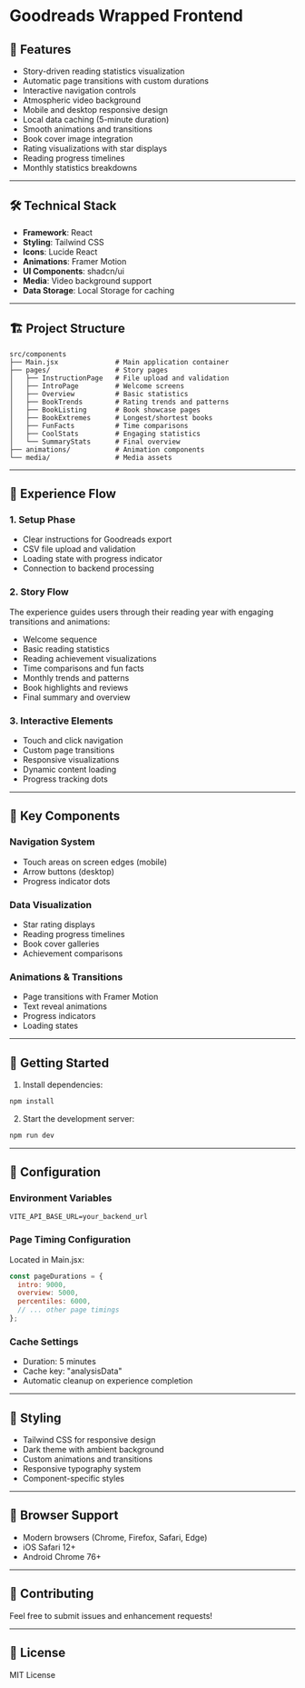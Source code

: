 # Goodreads Wrapped Frontend

## 🌟 Features

- Story-driven reading statistics visualization
- Automatic page transitions with custom durations
- Interactive navigation controls
- Atmospheric video background
- Mobile and desktop responsive design
- Local data caching (5-minute duration)
- Smooth animations and transitions
- Book cover image integration
- Rating visualizations with star displays
- Reading progress timelines
- Monthly statistics breakdowns

---

## 🛠️ Technical Stack

- **Framework**: React
- **Styling**: Tailwind CSS
- **Icons**: Lucide React
- **Animations**: Framer Motion
- **UI Components**: shadcn/ui
- **Media**: Video background support
- **Data Storage**: Local Storage for caching

---

## 🏗️ Project Structure

```
src/components
├── Main.jsx              # Main application container
├── pages/                # Story pages
│   ├── InstructionPage   # File upload and validation
│   ├── IntroPage         # Welcome screens
│   ├── Overview          # Basic statistics
│   ├── BookTrends        # Rating trends and patterns
│   ├── BookListing       # Book showcase pages
│   ├── BookExtremes      # Longest/shortest books
│   ├── FunFacts          # Time comparisons
│   ├── CoolStats         # Engaging statistics
│   └── SummaryStats      # Final overview
├── animations/           # Animation components
└── media/                # Media assets
```

---

## 📱 Experience Flow

### 1. Setup Phase

- Clear instructions for Goodreads export
- CSV file upload and validation
- Loading state with progress indicator
- Connection to backend processing

### 2. Story Flow

The experience guides users through their reading year with engaging transitions and animations:

- Welcome sequence
- Basic reading statistics
- Reading achievement visualizations
- Time comparisons and fun facts
- Monthly trends and patterns
- Book highlights and reviews
- Final summary and overview

### 3. Interactive Elements

- Touch and click navigation
- Custom page transitions
- Responsive visualizations
- Dynamic content loading
- Progress tracking dots

---

## 🎯 Key Components

### Navigation System

- Touch areas on screen edges (mobile)
- Arrow buttons (desktop)
- Progress indicator dots

### Data Visualization

- Star rating displays
- Reading progress timelines
- Book cover galleries
- Achievement comparisons

### Animations & Transitions

- Page transitions with Framer Motion
- Text reveal animations
- Progress indicators
- Loading states

---

## 🚀 Getting Started

1. Install dependencies:

```bash
npm install
```

2. Start the development server:

```bash
npm run dev
```

---

## 🔧 Configuration

### Environment Variables

```env
VITE_API_BASE_URL=your_backend_url
```

### Page Timing Configuration

Located in Main.jsx:

```javascript
const pageDurations = {
  intro: 9000,
  overview: 5000,
  percentiles: 6000,
  // ... other page timings
};
```

### Cache Settings

- Duration: 5 minutes
- Cache key: "analysisData"
- Automatic cleanup on experience completion

---

## 🎨 Styling

- Tailwind CSS for responsive design
- Dark theme with ambient background
- Custom animations and transitions
- Responsive typography system
- Component-specific styles

---

## 📱 Browser Support

- Modern browsers (Chrome, Firefox, Safari, Edge)
- iOS Safari 12+
- Android Chrome 76+

---

## 🤝 Contributing

Feel free to submit issues and enhancement requests!

---

## 📄 License

MIT License
